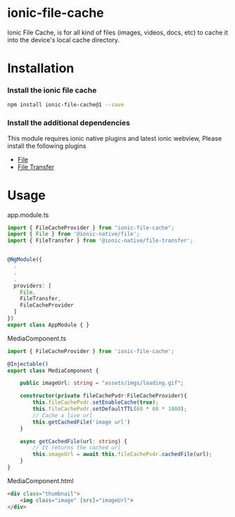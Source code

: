 # ionic-file-cache

Ionic File Cache, is for all kind of files (images, videos, docs, etc) to cache it into the device's local cache directory. 

# Installation

### Install the ionic file cache

```bash
npm install ionic-file-cache@1 --save
```

### Install the additional dependencies

This module requires ionic native plugins and latest ionic webview, Please install the following plugins
+ [File](https://ionicframework.com/docs/v3/native/file/)
+ [File Transfer](https://ionicframework.com/docs/v3/native/file-transfer/)


# Usage

app.module.ts

```ts
import { FileCacheProvider } from "ionic-file-cache";
import { File } from '@ionic-native/file';
import { FileTransfer } from '@ionic-native/file-transfer';


@NgModule({
  .
  .
  .  
  providers: [
    File,
    FileTransfer,
    FileCacheProvider    
  ]
})
export class AppModule { }
```

MediaComponent.ts
```ts
import { FileCacheProvider } from 'ionic-file-cache';

@Injectable()
export class MediaComponent {

    public imageUrl: string = "assets/imgs/loading.gif";

    constructor(private fileCachePvdr:FileCacheProvider){
        this.fileCachePvdr.setEnableCache(true);
        this.fileCachePvdr.setDefaultTTL(60 * 60 * 1000);
        // Cache a live url
        this.getCachedFile('image url')
    }

    async getCachedFile(url: string) {
        // It returns the cached url
        this.imageUrl = await this.fileCachePvdr.cachedFile(url);
    }
}
```

MediaComponent.html
```html
<div class="thumbnail">
    <img class="image" [src]="imageUrl">
</div>
```